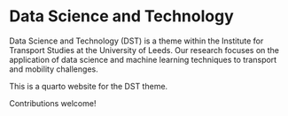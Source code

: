 # Data Science and Technology

Data Science and Technology (DST) is a theme within the Institute for Transport Studies at the University of Leeds. Our research focuses on the application of data science and machine learning techniques to transport and mobility challenges.

This is a quarto website for the DST theme.

Contributions welcome!